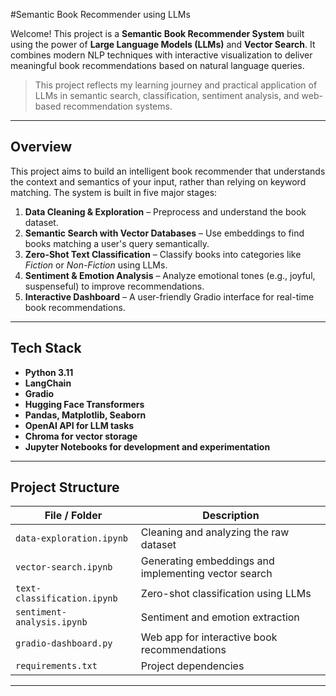 #Semantic Book Recommender using LLMs

Welcome! This project is a **Semantic Book Recommender System** built using the power of **Large Language Models (LLMs)** and **Vector Search**. It combines modern NLP techniques with interactive visualization to deliver meaningful book recommendations based on natural language queries.

> This project reflects my learning journey and practical application of LLMs in semantic search, classification, sentiment analysis, and web-based recommendation systems.

---

## Overview

This project aims to build an intelligent book recommender that understands the context and semantics of your input, rather than relying on keyword matching. The system is built in five major stages:

1. **Data Cleaning & Exploration** – Preprocess and understand the book dataset.
2. **Semantic Search with Vector Databases** – Use embeddings to find books matching a user's query semantically.
3. **Zero-Shot Text Classification** – Classify books into categories like *Fiction* or *Non-Fiction* using LLMs.
4. **Sentiment & Emotion Analysis** – Analyze emotional tones (e.g., joyful, suspenseful) to improve recommendations.
5. **Interactive Dashboard** – A user-friendly Gradio interface for real-time book recommendations.

---

## Tech Stack

- **Python 3.11**
- **LangChain**
- **Gradio**
- **Hugging Face Transformers**
- **Pandas, Matplotlib, Seaborn**
- **OpenAI API for LLM tasks**
- **Chroma for vector storage**
- **Jupyter Notebooks for development and experimentation**

---

## Project Structure

| File / Folder             | Description                                      |
|--------------------------|--------------------------------------------------|
| `data-exploration.ipynb` | Cleaning and analyzing the raw dataset           |
| `vector-search.ipynb`    | Generating embeddings and implementing vector search |
| `text-classification.ipynb` | Zero-shot classification using LLMs         |
| `sentiment-analysis.ipynb` | Sentiment and emotion extraction              |
| `gradio-dashboard.py`    | Web app for interactive book recommendations     |
| `requirements.txt`       | Project dependencies                             |

---

